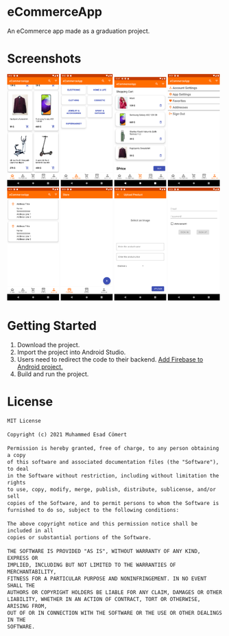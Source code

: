 # eCommerceApp

An eCommerce app made as a graduation project.

# Screenshots

<img src="images/Home.png" width="24%" height="24%"/> <img src="images/Categories.png" width="24%" height="24%"/> <img src="images/Cart.png" width="24%" height="24%"/> <img src="images/Account.png" width="24%" height="24%"/>
<img src="images/Addresses.png" width="24%" height="24%"/> <img src="images/Store.png" width="24%" height="24%"/> <img src="images/Upload Product.png" width="24%" height="24%"/> <img src="images/Login Screen.png" width="24%" height="24%"/>

# Getting Started

1. Download the project.
2. Import the project into Android Studio.
3. Users need to redirect the code to their backend. [Add Firebase to Android project.](https://firebase.google.com/docs/android/setup)
4. Build and run the project.

# License

```
MIT License

Copyright (c) 2021 Muhammed Esad Cömert

Permission is hereby granted, free of charge, to any person obtaining a copy
of this software and associated documentation files (the "Software"), to deal
in the Software without restriction, including without limitation the rights
to use, copy, modify, merge, publish, distribute, sublicense, and/or sell
copies of the Software, and to permit persons to whom the Software is
furnished to do so, subject to the following conditions:

The above copyright notice and this permission notice shall be included in all
copies or substantial portions of the Software.

THE SOFTWARE IS PROVIDED "AS IS", WITHOUT WARRANTY OF ANY KIND, EXPRESS OR
IMPLIED, INCLUDING BUT NOT LIMITED TO THE WARRANTIES OF MERCHANTABILITY,
FITNESS FOR A PARTICULAR PURPOSE AND NONINFRINGEMENT. IN NO EVENT SHALL THE
AUTHORS OR COPYRIGHT HOLDERS BE LIABLE FOR ANY CLAIM, DAMAGES OR OTHER
LIABILITY, WHETHER IN AN ACTION OF CONTRACT, TORT OR OTHERWISE, ARISING FROM,
OUT OF OR IN CONNECTION WITH THE SOFTWARE OR THE USE OR OTHER DEALINGS IN THE
SOFTWARE.
```